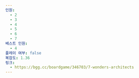 ```yaml
---
인원:
  - 2
  - 3
  - 4
  - 5
  - 6
  - 7
베스트 인원:
  - 4
플레이 여부: false
복잡도: 1.36
링크:
  - https://bgg.cc/boardgame/346703/7-wonders-architects
---
```

